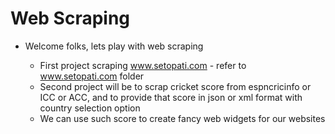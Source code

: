 # Web Scraping

  * Welcome folks, lets play with web scraping
  
    * First project scraping www.setopati.com - refer to www.setopati.com folder
    * Second project will be to scrap cricket score from espncricinfo or ICC or ACC, and to provide that score in json or   xml format with country selection option 
     * We can use such score to create fancy web widgets for our websites 
